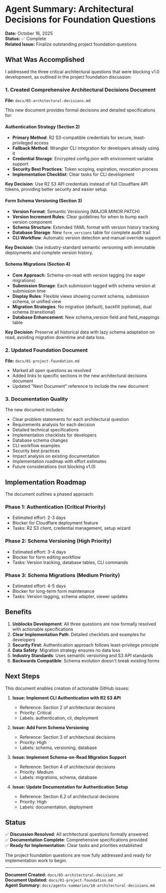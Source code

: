 # Agent Summary: Architectural Decisions for Foundation Questions

**Date:** October 16, 2025  
**Status:** ✅ Complete  
**Related Issue:** Finalize outstanding project foundation questions

## What Was Accomplished

I addressed the three critical architectural questions that were blocking v1.0 development, as outlined in the project foundation discussion.

### 1. Created Comprehensive Architectural Decisions Document

**File:** `docs/05-architectural-decisions.md`

This new document provides formal decisions and detailed specifications for:

#### Authentication Strategy (Section 2)
- **Primary Method**: R2 S3-compatible credentials for secure, least-privileged access
- **Fallback Method**: Wrangler CLI integration for developers already using it
- **Credential Storage**: Encrypted config.json with environment variable support
- **Security Best Practices**: Token scoping, expiration, revocation process
- **Implementation Checklist**: Clear tasks for CLI development

**Key Decision**: Use R2 S3 API credentials instead of full Cloudflare API tokens, providing better security and easier setup.

#### Form Schema Versioning (Section 3)
- **Version Format**: Semantic Versioning (MAJOR.MINOR.PATCH)
- **Version Increment Rules**: Clear guidelines for when to bump each version component
- **Schema Structure**: Extended YAML format with version history tracking
- **Database Storage**: New `form_versions` table for complete audit trail
- **CLI Workflow**: Automatic version detection and manual override support

**Key Decision**: Use industry-standard semantic versioning with immutable deployments and complete version history.

#### Schema Migrations (Section 4)
- **Core Approach**: Schema-on-read with version tagging (no eager migrations)
- **Submission Storage**: Each submission tagged with schema version at submission time
- **Display Rules**: Flexible views showing current schema, submission schema, or unified view
- **Migration Strategies**: No migration (default), backfill (optional), dual schema (transitional)
- **Database Enhancement**: New schema_version field and field_mappings table

**Key Decision**: Preserve all historical data with lazy schema adaptation on read, avoiding migration downtime and data loss.

### 2. Updated Foundation Document

**File:** `docs/01-project-foundation.md`

- Marked all open questions as resolved
- Added links to specific sections in the new architectural decisions document
- Updated "Next Document" reference to include the new document

### 3. Documentation Quality

The new document includes:
- Clear problem statements for each architectural question
- Requirements analysis for each decision
- Detailed technical specifications
- Implementation checklists for developers
- Database schema changes
- CLI workflow examples
- Security best practices
- Impact analysis on existing documentation
- Implementation roadmap with effort estimates
- Future considerations (not blocking v1.0)

## Implementation Roadmap

The document outlines a phased approach:

### Phase 1: Authentication (Critical Priority)
- Estimated effort: 2-3 days
- Blocker for Cloudflare deployment feature
- Tasks: R2 S3 client, credential management, setup wizard

### Phase 2: Schema Versioning (High Priority)
- Estimated effort: 3-4 days
- Blocker for form editing workflow
- Tasks: Version tracking, database tables, CLI commands

### Phase 3: Schema Migrations (Medium Priority)
- Estimated effort: 4-5 days
- Blocker for long-term form maintenance
- Tasks: Version tagging, schema adapter, viewer updates

## Benefits

1. **Unblocks Development**: All three questions are now formally resolved with actionable specifications
2. **Clear Implementation Path**: Detailed checklists and examples for developers
3. **Security First**: Authentication approach follows least-privilege principle
4. **Data Safety**: Migration strategy ensures no data loss
5. **Industry Standards**: Uses semantic versioning and S3 API standards
6. **Backwards Compatible**: Schema evolution doesn't break existing forms

## Next Steps

This document enables creation of actionable GitHub issues:

1. **Issue: Implement CLI Authentication with R2 S3 API**
   - Reference: Section 2 of architectural decisions
   - Priority: Critical
   - Labels: authentication, cli, deployment

2. **Issue: Add Form Schema Versioning**
   - Reference: Section 3 of architectural decisions
   - Priority: High
   - Labels: schema, versioning, database

3. **Issue: Implement Schema-on-Read Migration Support**
   - Reference: Section 4 of architectural decisions
   - Priority: Medium
   - Labels: migrations, schema, database

4. **Issue: Update Documentation for Authentication Setup**
   - Reference: Section 6.2 of architectural decisions
   - Priority: High
   - Labels: documentation, deployment

## Status

✅ **Discussion Resolved**: All architectural questions formally answered  
✅ **Documentation Complete**: Comprehensive specifications provided  
✅ **Ready for Implementation**: Clear tasks and priorities established

The project foundation questions are now fully addressed and ready for implementation work to begin.

---

**Document Created:** `docs/05-architectural-decisions.md`  
**Document Updated:** `docs/01-project-foundation.md`  
**Agent Summary:** `docs/agents-summaries/18-architectural-decisions.md`
